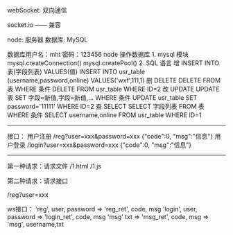 webSocket: 双向通信

  socket.io —— 兼容

node: 服务器
数据库: MySQL

数据库用户名：mht 密码：123456
node 操作数据库 
    1. mysql 模块
       mysql.createConnection()
       mysql.createPool()
    2. SQL 语言
        增  INSERT INTO 表(字段列表) VALUES(值)
            INSERT INTO usr_table (username,password,online) VALUES('wxf',111,1)
        删  DELETE
            DELETE FROM 表 WHERE 条件 
            DELETE FROM usr_table WHERE ID=2
        改  UPDATE
            UPDATE 表 SET 字段=新值,字段=新值,... WHERE 条件
            UPDATE usr_table SET password='11111' WHERE ID=2
        查  SELECT
            SELECT 字段列表 FROM 表 WHERE 条件
            SELECT username,online FROM usr_table WHERE ID=1

--------------------------------------------------------------------

接口： 
用户注册 /reg?user=xxx&password=xxx
        {"code":0, "msg":"信息"}
用户登录 /login?user=xxx&password=xxx
        {"code":0, "msg":"信息"}

----------------------------------------------

第一种请求：请求文件
/1.html 
/1.js 

第二种请求：请求接口

/reg?user=xxx


ws接口：
'reg', user, password => 'reg_ret', code, msg
'login', user, password => 'login_ret', code, msg
'msg' txt  => 'msg_ret', code, msg
           => 'msg', username,txt 
